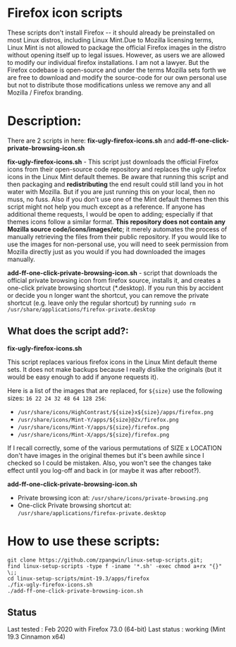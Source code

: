 # Firefox icon scripts

These scripts don't install Firefox -- it should already be preinstalled on most Linux distros, including Linux Mint.Due to Mozilla licensing terms, Linux Mint is not allowed to package the official Firefox images in the distro without opening itself up to legal issues. However, as users we are allowed to modify our individual firefox installations. I am not a lawyer. But the Firefox codebase is open-source and under the terms Mozilla sets forth we are free to download and modify the source-code for our own personal use but not to distribute those modifications unless we remove any and all Mozilla / Firefox branding.

# Description:


There are 2 scripts in here: **fix-ugly-firefox-icons.sh** and **add-ff-one-click-private-browsing-icon.sh**


**fix-ugly-firefox-icons.sh** - This script just downloads the official Firefox icons from their open-source code repository and replaces the ugly Firefox icons in the Linux Mint default themes. Be aware that running this script and then packaging and **redistributing** the end result could still land you in hot water with Mozilla. But if you are just running this on your local, then no muss, no fuss. Also if you don't use one of the Mint default themes then this script might not help you much except as a reference. If anyone has additional theme requests, I would be open to adding; especially if that themes icons follow a similar format. **This repository does not contain any Mozilla source code/icons/images/etc**; it merely automates the process of manually retrieving the files from their public repository. If you would like to use the images for non-personal use, you will need to seek permission from Mozilla directly just as you would if you had downloaded the images manually.

**add-ff-one-click-private-browsing-icon.sh** - script that downloads the official private browsing icon from firefox source, installs it, and creates a one-click private browsing shortcut (*.desktop). If you run this by accident or decide you n longer want the shortcut, you can remove the private shortcut (e.g. leave only the regular shortcut) by running `sudo rm /usr/share/applications/firefox-private.desktop`

## What does the script add?:

**fix-ugly-firefox-icons.sh**

This script replaces various firefox icons in the Linux Mint default theme sets. It does not make backups because I really dislike the originals (but it would be easy enough to add if anyone requests it).

Here is a list of the images that are replaced, for `${size}` use the following sizes: `16 22 24 32 48 64 128 256`:

* `/usr/share/icons/HighContrast/${size}x${size}/apps/firefox.png`
* `/usr/share/icons/Mint-Y/apps/${size}@2x/firefox.png`
* `/usr/share/icons/Mint-Y/apps/${size}/firefox.png`
* `/usr/share/icons/Mint-X/apps/${size}/firefox.png`

If I recall correctly, some of the various permutations of SIZE x LOCATION don't have images in the original themes but it's been awhile since I checked so I could be mistaken. Also, you won't see the changes take effect until you log-off and back in (or maybe it was after reboot?).

**add-ff-one-click-private-browsing-icon.sh**

* Private browsing icon at: `/usr/share/icons/private-browsing.png`
* One-click Private browsing shortcut at: `/usr/share/applications/firefox-private.desktop`

# How to use these scripts:

```
git clone https://github.com/zpangwin/linux-setup-scripts.git;
find linux-setup-scripts -type f -iname '*.sh' -exec chmod a+rx "{}" \;;
cd linux-setup-scripts/mint-19.3/apps/firefox
./fix-ugly-firefox-icons.sh
./add-ff-one-click-private-browsing-icon.sh
```

## Status

Last tested : Feb 2020 with Firefox 73.0 (64-bit)
Last status : working (Mint 19.3 Cinnamon x64)

